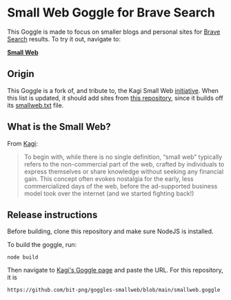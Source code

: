 # Small Web Goggle for Brave Search

This Goggle is made to focus on smaller blogs and personal sites for [Brave Search](https://search.brave.com/) results. To try it out, navigate to:

**[Small Web](https://search.brave.com/goggles?goggles_id=https%3A%2F%2Fraw.githubusercontent.com%2Fbit-png%2Fgoggles-smallweb%2Fmain%2Fsmallweb.goggle)**

## Origin

This Goggle is a fork of, and tribute to, the Kagi Small Web [initiative][0]. When this list is updated, it should add sites from [this repository](https://github.com/kagisearch/smallweb), since it builds off its [smallweb.txt](https://github.com/kagisearch/smallweb/blob/main/smallweb.txt) file. 

## What is the Small Web?

From [Kagi][0]:

> To begin with, while there is no single definition, “small web” typically refers to the non-commercial part of the web, crafted by individuals to express themselves or share knowledge without seeking any financial gain. This concept often evokes nostalgia for the early, less commercialized days of the web, before the ad-supported business model took over the internet (and we started fighting back!)

[0]: https://blog.kagi.com/small-web

## Release instructions

Before building, clone this repository and make sure NodeJS is installed.

To build the goggle, run:
```
node build
```
Then navigate to [Kagi's Goggle page](https://search.brave.com/goggles/create) and paste the URL. For this repository, it is
```
https://github.com/bit-png/goggles-smallweb/blob/main/smallweb.goggle
```